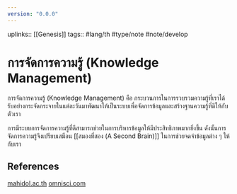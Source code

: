 ```yaml
---
version: "0.0.0"
---
```


uplinks:: [[Genesis]]
tags:: #lang/th #type/note  #note/develop
# การจัดการความรู้ (Knowledge Management)
การจัดการความรู้ (Knowledge Management) คือ กระบวนการในการรวบรวมความรู้ที่เราได้รับอย่างกระจัดกระจายในแต่ละวันมาพัฒนาให้เป็นระบบเพื่อจัดการข้อมูลและสร้างฐานความรู้ที่ดีให้กับตัวเรา

การมีระบบการจัดการความรู้ที่ดีสามารถช่วยในการบริหารข้อมูลให้มีประสิทธิภาพมากยิ่งขึ้น ดังนั้นการจัดการความรู้จึงเปรียบเสมือน [[สมองที่สอง (A Second Brain)]] ในการช่วยจดจำข้อมูลต่าง ๆ ให้กับเรา

## References 
[mahidol.ac.th](https://www.eg.mahidol.ac.th/km61/index.php/kmwhat)
[omnisci.com](https://www.omnisci.com/technical-glossary/knowledge-management)


